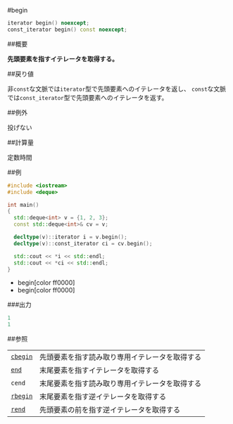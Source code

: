 #begin
```cpp
iterator begin() noexcept;
const_iterator begin() const noexcept;
```

##概要

<b>先頭要素を指すイテレータを取得する。</b>


##戻り値

非`const`な文脈では`iterator`型で先頭要素へのイテレータを返し、
`const`な文脈では`const_iterator`型で先頭要素へのイテレータを返す。



##例外

投げない


##計算量

定数時間


##例

```cpp
#include <iostream>
#include <deque>

int main()
{
  std::deque<int> v = {1, 2, 3};
  const std::deque<int>& cv = v;

  decltype(v)::iterator i = v.begin();
  decltype(v)::const_iterator ci = cv.begin();

  std::cout << *i << std::endl;
  std::cout << *ci << std::endl;
}
```
* begin[color ff0000]
* begin[color ff0000]

###出力

```cpp
1
1
```

##参照


| | |
|-------------------------------------------------------------------------------------------------|-----------------------------------------------------------------------|
| [`cbegin`](/reference/deque/cbegin.md) | 先頭要素を指す読み取り専用イテレータを取得する |
| [`end`](/reference/deque/end.md) | 末尾要素を指すイテレータを取得する |
| `cend` | 末尾要素を指す読み取り専用イテレータを取得する |
| [`rbegin`](/reference/deque/rbegin.md) | 末尾要素を指す逆イテレータを取得する |
| [`rend`](/reference/deque/rend.md) | 先頭要素の前を指す逆イテレータを取得する |


